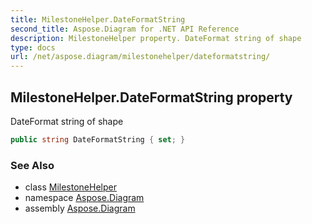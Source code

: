 ```yaml
---
title: MilestoneHelper.DateFormatString
second_title: Aspose.Diagram for .NET API Reference
description: MilestoneHelper property. DateFormat string of shape
type: docs
url: /net/aspose.diagram/milestonehelper/dateformatstring/
---
```

## MilestoneHelper.DateFormatString property

DateFormat string of shape

```csharp
public string DateFormatString { set; }
```

### See Also

* class [MilestoneHelper](../)
* namespace [Aspose.Diagram](../../milestonehelper/)
* assembly [Aspose.Diagram](../../../)


